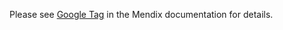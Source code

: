Please see [Google Tag](https://docs.mendix.com/appstore/widgets/google-tag) in the Mendix documentation for details.
